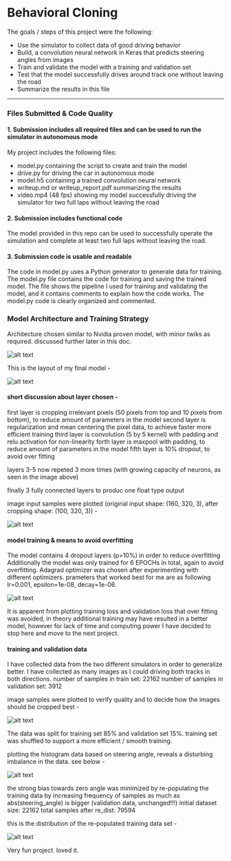 # **Behavioral Cloning**

The goals / steps of this project were the following:
* Use the simulator to collect data of good driving behavior
* Build, a convolution neural network in Keras that predicts steering angles from images
* Train and validate the model with a training and validation set
* Test that the model successfully drives around track one without leaving the road
* Summarize the results in this file


[//]: # (Image References)

[image1]: ./figures/cropped_images.png "Visualizing cropped images"
[image2]: ./figures/original_and_cropped.png "Visualizing original and cropped images"
[image3]: ./figures/model_architecture.png "Model"
[image4]: ./figures/angles_histogram_original_dataset.png "original dataset histogram"
[image5]: ./figures/angles_histogram_after_repopulating_dataset.png "re-populated dataset histogram"
[image6]: ./figures/plot_loss_and_val.png "plot loss and val"
[image7]: ./figures/Nvidia_model.png "Nvidia model"



---
### Files Submitted & Code Quality

#### 1. Submission includes all required files and can be used to run the simulator in autonomous mode

My project includes the following files:
* model.py containing the script to create and train the model
* drive.py for driving the car in autonomous mode
* model.h5 containing a trained convolution neural network 
* writeup.md or writeup_report.pdf summarizing the results
* video.mp4 (48 fps) showing my model successfully driving the simulator for two full laps without leaving the road

#### 2. Submission includes functional code
The model provided in this repo can be used to successfully operate the simulation and complete at least two full laps without leaving the road.

#### 3. Submission code is usable and readable

The code in model.py uses a Python generator to generate data for training. 
The model.py file contains the code for training and saving the trained model. The file shows the pipeline I used for training and validating the model, and it contains comments to explain how the code works.
The model.py code is clearly organized and commented.

### Model Architecture and Training Strategy
Architecture chosen similar to Nvidia proven model, with minor twiks as required. discussed further later in this doc.

![alt text][image7]

This is the layout of my final model -

![alt text][image3]

#### short discussion about layer chosen -
first layer is cropping irrelevant pixels (50 pixels from top and 10 pixels from bottom), to reduce amount of parameters in the model
second layer is regularization and mean centering the pixel data, to achieve faster more efficient training
third layer is convolution (5 by 5 kernel) with padding and relu activation for non-linearity
forth layer is maxpool with padding, to reduce amount of parameters in the model
fifth layer is 10% dropout, to avoid over fitting

layers 3-5 now repeted 3 more times (with growing capacity of neurons, as seen in the image above)

finally 3 fully connected layers to produc one float type output

image input samples were plotted (original input shape: (160, 320, 3), after cropping shape: (100, 320, 3)) -

![alt text][image1]

#### model training & means to avoid overfitting

The model contains 4 dropout layers (p=10%) in order to reduce overfitting
Additionally the model was only trained for 6 EPOCHs in total, again to avoid overfitting.
Adagrad optimizer was chosen after experimenting with different optimizers. prameters that worked best for me are as following lr=0.001, epsilon=1e-08, decay=1e-06.

![alt text][image6]

It is apparent from plotting training loss and validation loss that over fitting was avoided, in theory additional training may have resulted in a better model, however for lack of time and computing power I have decided to stop here and move to the next project.

#### training and validation data

I have collected data from the two different simulators in order to generalize better. I have collected as many images as I could driving both tracks in both directions.
number of samples in train set: 22162
number of samples in validation set: 3912

image samples were plotted to verify quality and to decide how the images should be cropped best -

![alt text][image2]

The data was split for training set 85% and validation set 15%.
training set was shuffled to support a more efficient / smooth training.

plotting the histogram data based on steering angle, reveals a disturbing imbalance in the data. see below -

![alt text][image4]

the strong bias towards zero angle was minimized by re-populating the training data by increasing frequency of samples as much as abs(steering_angle) is bigger (validation data, unchanged!!!)
initial dataset size:  22162
total samples after re_dist: 79594

this is the distribution of the re-populated training data set -

![alt text][image4]



Very fun project. loved it.
